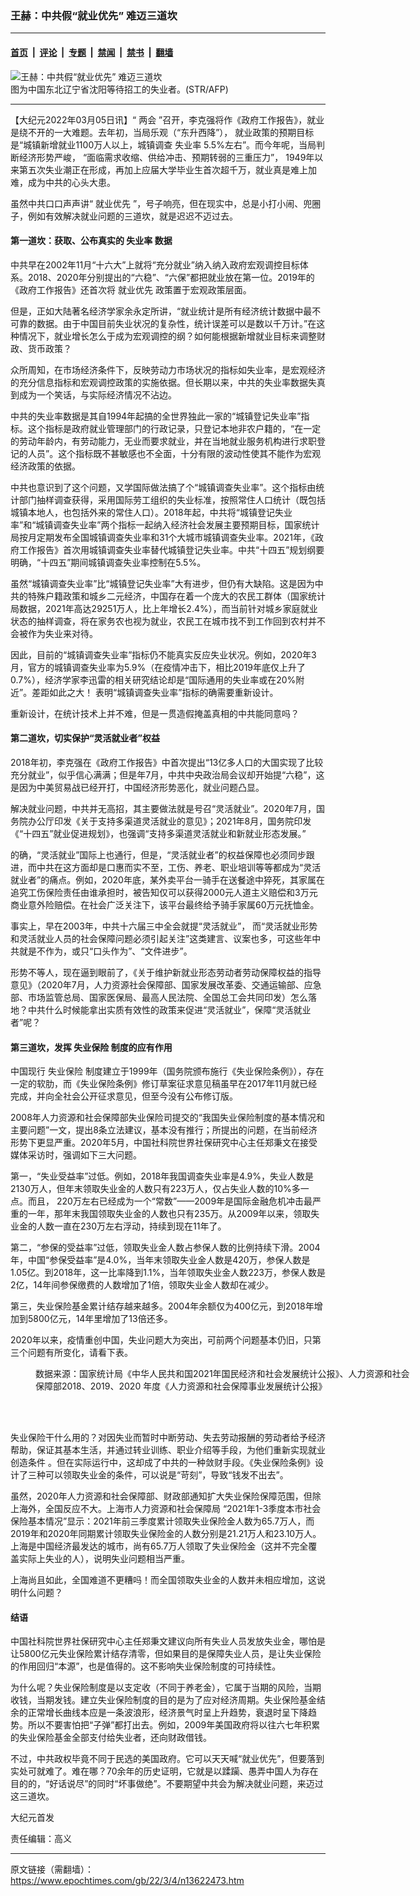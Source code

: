 ### 王赫：中共假“就业优先” 难迈三道坎

---

#### [首页](../../../..?n13622473) &nbsp;|&nbsp; [评论](../../../../../epoch-comment?n13622473) &nbsp;|&nbsp; [专题](../../../../../epoch-special?n13622473) &nbsp;|&nbsp; [禁闻](../../../../../epoch-news?n13622473) &nbsp;|&nbsp; [禁书](../../../../../books?n13622473) &nbsp;|&nbsp; [翻墙](https://github.com/gfw-breaker/nogfw/blob/master/README.md?n13622473)


<div><img alt="王赫：中共假“就业优先” 难迈三道坎" class="attachment-djy_600_400 size-djy_600_400 wp-post-image" src="https://i.epochtimes.com/assets/uploads/2021/06/id12992047-000_Hkg794820-600x400.jpg"/>
<div class="caption">
 图为中国东北辽宁省沈阳等待招工的失业者。(STR/AFP)
</div></div><hr/><div class="post_content" id="artbody" itemprop="articleBody">
 <!-- article content begin -->
 <p>
  【大纪元2022年03月05日讯】“
  <ok href="https://www.epochtimes.com/gb/tag/%E4%B8%A4%E4%BC%9A.html">
   两会
  </ok>
  ”召开，李克强将作《政府工作报告》，就业是绕不开的一大难题。去年初，当局乐观（“东升西降”）， 就业政策的预期目标是“城镇新增就业1100万人以上，城镇调查
  <ok href="https://www.epochtimes.com/gb/tag/%E5%A4%B1%E4%B8%9A%E7%8E%87.html">
   失业率
  </ok>
  5.5%左右”。而今年呢，当局判断经济形势严峻， “面临需求收缩、供给冲击、预期转弱的三重压力”， 1949年以来第五次失业潮正在形成，再加上应届大学毕业生首次超千万，就业真是难上加难，成为中共的心头大患。
 </p>
 <p>
  虽然中共口口声声讲“
  <ok href="https://www.epochtimes.com/gb/tag/%E5%B0%B1%E4%B8%9A%E4%BC%98%E5%85%88.html">
   就业优先
  </ok>
  ”，号子响亮，但在现实中，总是小打小闹、兜圈子，例如有效解决就业问题的三道坎，就是迟迟不迈过去。
 </p>
 <h4>
  第一道坎：获取、公布真实的
  <ok href="https://www.epochtimes.com/gb/tag/%E5%A4%B1%E4%B8%9A%E7%8E%87.html">
   失业率
  </ok>
  数据
 </h4>
 <p>
  中共早在2002年11月“十六大”上就将“充分就业”纳入纳入政府宏观调控目标体系。2018、2020年分别提出的“六稳”、“六保”都把就业放在第一位。2019年的《政府工作报告》还首次将
  <ok href="https://www.epochtimes.com/gb/tag/%E5%B0%B1%E4%B8%9A%E4%BC%98%E5%85%88.html">
   就业优先
  </ok>
  政策置于宏观政策层面。
 </p>
 <p>
  但是，正如大陆著名经济学家余永定所讲，“就业统计是所有经济统计数据中最不可靠的数据。由于中国目前失业状况的复杂性，统计误差可以是数以千万计。”在这种情况下，就业增长怎么于成为宏观调控的纲？如何能根据新增就业目标来调整财政、货币政策？
 </p>
 <p>
  众所周知，在市场经济条件下，反映劳动力市场状况的指标如失业率，是宏观经济的充分信息指标和宏观调控政策的实施依据。但长期以来，中共的失业率数据失真到成为一个笑话，与实际经济情况不沾边。
 </p>
 <p>
  中共的失业率数据是其自1994年起搞的全世界独此一家的“城镇登记失业率”指标。这个指标是政府就业管理部门的行政记录，只登记本地非农户籍的，“在一定的劳动年龄内，有劳动能力，无业而要求就业，并在当地就业服务机构进行求职登记的人员”。这个指标既不甚敏感也不全面，十分有限的波动性使其不能作为宏观经济政策的依据。
 </p>
 <p>
  中共也意识到了这个问题，又学国际做法搞了个“城镇调查失业率”。这个指标由统计部门抽样调查获得，采用国际劳工组织的失业标准，按照常住人口统计（既包括城镇本地人，也包括外来的常住人口）。2018年起，中共将“城镇登记失业率”和“城镇调查失业率”两个指标一起纳入经济社会发展主要预期目标，国家统计局按月定期发布全国城镇调查失业率和31个大城市城镇调查失业率。2021年，《政府工作报告》首次用城镇调查失业率替代城镇登记失业率。中共“十四五”规划纲要明确，“十四五”期间城镇调查失业率控制在5.5%。
 </p>
 <p>
  虽然“城镇调查失业率”比“城镇登记失业率”大有进步，但仍有大缺陷。这是因为中共的特殊户籍政策和城乡二元经济，中国存在着一个庞大的农民工群体（国家统计局数据，2021年高达29251万人，比上年增长2.4%），而当前针对城乡家庭就业状态的抽样调查，将在家务农也视为就业，农民工在城市找不到工作回到农村并不会被作为失业来对待。
 </p>
 <p>
  因此，目前的“城镇调查失业率”指标仍不能真实反应失业状况。例如，2020年3月，官方的城镇调查失业率为5.9%（在疫情冲击下，相比2019年底仅上升了0.7%），经济学家李迅雷的相关研究结论却是“国际通用的失业率或在20%附近”。差距如此之大！ 表明“城镇调查失业率”指标的确需要重新设计。
 </p>
 <p>
  重新设计，在统计技术上并不难，但是一贯造假掩盖真相的中共能同意吗？
 </p>
 <h4>
  第二道坎，切实保护“灵活就业者”权益
 </h4>
 <p>
  2018年初，李克强在《政府工作报告》中首次提出“13亿多人口的大国实现了比较充分就业”，似乎信心满满；但是年7月，中共中央政治局会议却开始提“六稳”，这是因为中美贸易战已经开打，中国经济形势恶化，就业问题凸显。
 </p>
 <p>
  解决就业问题，中共并无高招，其主要做法就是号召“灵活就业”。2020年7月，国务院办公厅印发《关于支持多渠道灵活就业的意见》；2021年8月，国务院印发《“十四五”就业促进规划》，也强调“支持多渠道灵活就业和新就业形态发展。”
 </p>
 <p>
  的确，“灵活就业”国际上也通行，但是，“灵活就业者”的权益保障也必须同步跟进，而中共在这方面却是口惠而实不至，工伤、养老、职业培训等等都成为“灵活就业者”的痛点。例如，2020年底，某外卖平台一骑手在送餐途中猝死，其家属在追究工伤保险责任由谁承担时，被告知仅可以获得2000元人道主义赔偿和3万元商业意外险赔偿。在社会广泛关注下，该平台最终给予骑手家属60万元抚恤金。
 </p>
 <p>
  事实上，早在2003年，中共十六届三中全会就提“灵活就业”， 而“灵活就业形势和灵活就业人员的社会保障问题必须引起关注”这类建言、议案也多，可这些年中共就是不作为，或只“口头作为”、“文件进步”。
 </p>
 <p>
  形势不等人，现在逼到眼前了，《关于维护新就业形态劳动者劳动保障权益的指导意见》（2020年7月，人力资源社会保障部、国家发展改革委、交通运输部、应急部、市场监管总局、国家医保局、最高人民法院、全国总工会共同印发）怎么落地？中共什么时候能拿出实质有效性的政策来促进“灵活就业”，保障“灵活就业者”呢？
 </p>
 <h4>
  第三道坎，发挥
  <ok href="https://www.epochtimes.com/gb/tag/%E5%A4%B1%E4%B8%9A%E4%BF%9D%E9%99%A9.html">
   失业保险
  </ok>
  制度的应有作用
 </h4>
 <p>
  中国现行
  <ok href="https://www.epochtimes.com/gb/tag/%E5%A4%B1%E4%B8%9A%E4%BF%9D%E9%99%A9.html">
   失业保险
  </ok>
  制度建立于1999年（国务院颁布施行《失业保险条例》），存在一定的软肋，而《失业保险条例》修订草案征求意见稿虽早在2017年11月就已经完成，并向全社会公开征求意见，但至今没有公布修订版。
 </p>
 <p>
  2008年人力资源和社会保障部失业保险司提交的“我国失业保险制度的基本情况和主要问题”一文，提出8条立法建议，基本没有推行；所提出的问题，在当前经济形势下更显严重。2020年5月，中国社科院世界社保研究中心主任郑秉文在接受媒体采访时，强调如下三大问题。
 </p>
 <p>
  第一，“失业受益率”过低。例如，2018年我国调查失业率是4.9%，失业人数是2130万人，但年末领取失业金的人数只有223万人，仅占失业人数的10%多一点。而且， 220万左右已经成为一个“常数”——2009年是国际金融危机冲击最严重的一年，那年末我国领取失业金的人数也只有235万。从2009年以来，领取失业金的人数一直在230万左右浮动，持续到现在11年了。
 </p>
 <p>
  第二，“参保的受益率”过低，领取失业金人数占参保人数的比例持续下滑。2004年，中国“参保受益率”是4.0%，当年末领取失业金人数是420万，参保人数是1.05亿。到2018年，这一比率降到1.1%，当年领取失业金人数223万，参保人数是2亿，14年间参保缴费的人数增加了1倍，领取失业金人数却在减少。
 </p>
 <p>
  第三，失业保险基金累计结存越来越多。2004年余额仅为400亿元，到2018年增加到5800亿元，14年里增加了13倍还多。
 </p>
 <p>
  2020年以来，疫情重创中国，失业问题大为突出，可前两个问题基本仍旧，只第三个问题有所变化，请看下表。
 </p>
 <figure aria-describedby="caption-attachment-13622485" class="wp-caption aligncenter" id="attachment_13622485" style="width: 600px">
  <ok href="https://i.epochtimes.com/assets/uploads/2022/03/id13622485-2022-03-04_103034.jpg" target="_blank">
   <img alt="" class="size-large wp-image-13622485" src="https://i.epochtimes.com/assets/uploads/2022/03/id13622485-2022-03-04_103034-600x163.jpg"/>
  </ok>
  <br/><figcaption class="wp-caption-text" id="caption-attachment-13622485">
   数据来源：国家统计局《中华人民共和国2021年国民经济和社会发展统计公报》、人力资源和社会保障部2018、2019、2020 年度《人力资源和社会保障事业发展统计公报》
  </figcaption><br/>
 </figure><br/>
 <p>
  失业保险干什么用的？对因失业而暂时中断劳动、失去劳动报酬的劳动者给予经济帮助，保证其基本生活，并通过转业训练、职业介绍等手段，为他们重新实现就业创造条件 。但在实际运行中，这却成了中共的一种敛财手段。《失业保险条例》设计了三种可以领取失业金的条件，可以说是“苛刻”，导致“钱发不出去”。
 </p>
 <p>
  虽然，2020年人力资源和社会保障部、财政部通知扩大失业保险保障范围，但除上海外，全国反应不大。上海市人力资源和社会保障局 “2021年1-3季度本市社会保险基本情况”显示：2021年前三季度累计领取失业保险金人数为65.7万人，而2019年和2020年同期累计领取失业保险金的人数分别是21.21万人和23.10万人。上海是中国经济最发达的城市，尚有65.7万人领取了失业保险金（这并不完全覆盖实际上失业的人），说明失业问题相当严重。
 </p>
 <p>
  上海尚且如此，全国难道不更糟吗！而全国领取失业金的人数并未相应增加，这说明什么问题？
 </p>
 <h4>
  结语
 </h4>
 <p>
  中国社科院世界社保研究中心主任郑秉文建议向所有失业人员发放失业金，哪怕是让5800亿元失业保险累计结存清零，但如果目的是保障失业人员，是让失业保险的作用回归“本源”，也是值得的。这不影响失业保险制度的可持续性。
 </p>
 <p>
  为什么呢？失业保险制度是以支定收（不同于养老金），它属于当期的风险，当期收钱，当期发钱。建立失业保险制度的目的是为了应对经济周期。失业保险基金结余的正常增长曲线本应是一条波浪形，经济景气时呈上升趋势，衰退时呈下降趋势。所以不要害怕把“子弹”都打出去。例如，2009年美国政府将以往六七年积累的失业保险基金全部支付给失业者，还向财政借钱。
 </p>
 <p>
  不过，中共政权毕竟不同于民选的美国政府。它可以天天喊“就业优先”，但要落到实处可就难了。难在哪？70余年的历史证明，它就是以蹂躏、愚弄中国人为存在目的的，“好话说尽”的同时“坏事做绝”。不要期望中共会为解决就业问题，来迈过这三道坎。
 </p>
 <p>
  大纪元首发
 </p>
 <p>
  责任编辑：高义
 </p>
 <!-- article content end -->
 <div id="below_article_ad">
 </div>
</div>


---

原文链接（需翻墙）：https://www.epochtimes.com/gb/22/3/4/n13622473.htm